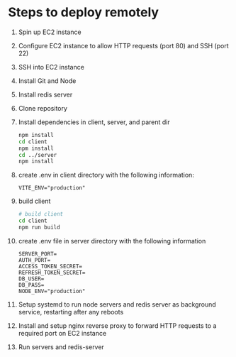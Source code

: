 # Steps to deploy remotely

1. Spin up EC2 instance

2. Configure EC2 instance to allow HTTP requests (port 80) and SSH (port 22)

3. SSH into EC2 instance

4. Install Git and Node

5. Install redis server

6. Clone repository

7. Install dependencies in client, server, and parent dir

   ```bash
   npm install
   cd client
   npm install
   cd ../server
   npm install
   ```

8. create .env in client directory with the following information:

   ```
   VITE_ENV="production"
   ```

9. build client

   ```bash
   # build client
   cd client
   npm run build
   ```

10. create .env file in server directory with the following information

    ```
    SERVER_PORT=
    AUTH_PORT=
    ACCESS_TOKEN_SECRET=
    REFRESH_TOKEN_SECRET=
    DB_USER=
    DB_PASS=
    NODE_ENV="production"
    ```

11. Setup systemd to run node servers and redis server as background service, restarting after any reboots

12. Install and setup nginx reverse proxy to forward HTTP requests to a required port on EC2 instance

13. Run servers and redis-server
